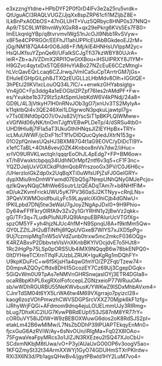 e3xzzngYtdne+HPbDYF2P0f0rD4lFv3e2a25ru5vrdk=
QtUguACI3RAQLVUGZ/JjqXx8spZRP61cfi1MZIjbZ8E=
ILkBnPxA0DbOS+47nGLUHT+Vuz5QRbyc8HNP0s37NNQ=
Ap9/TSC9LWf8hvnWyXGxR8+qx29ePkrg6KVs5Es7FB0=
ImELkqnlgYBp/q8tvrvmvlWgS1nJcOJl9Nbb1RvSVyw=
x8F5e4CPPRGOr/EEFhJ11ahUPPlcEUAbBGkdeoEJ2rM=
jGg/NM187QA44r0O8Jd8+F/Mj/kIE4HNHsUVIppM2yc=
HsQIJKfsuYZpnQe6l/UFalkSCJgTfi37kzWBY80UJrA=
ieiR+Zb+aJVZDmX2RPl1OwGtXBou+iHSUlPRXY8J1YM=
H9GZvc4qytxDx5TQE6lHvYiABo27NZcEuE6CCzMtngI=
hLVcQavEQrLcaq6CZJrwqJVmICa5uCpTArrtrGM7jGs=
EHuIeEGHpGiLph8JTXQzEUGLLzLHbMdv8Olh+IGGtQE=
3hPEtJ2lIKVlxcLouOQ34L7IC/++enwkzGHYabsigtg=
Vn4jj0C+Fp3ddg4a1eEOGbI2PZpf76Ies2rAMdPF+Fw=
es/Yxukbe1b3729Iz5zAtSpmUebKdW6V4kPNdj/24a8=
GD9L/4L3jVtkyH7lH0nRNvJOb3gO7jxnUv3TS2MyIyA=
k11qktbQi4v3QE246Xei1LDlgrwoN3pqkuLjawtpI7g=
v7Ts0ElNfd0pQO7i/0vJs82VjYscSiT1pBKPLQIWMww=
xVGfWd06yNK/tnOmTJgftVEBwPLDeTp/4/dSRSu4tb0=
UHD9Hlu8j7IFIa5aT3UkuGthIHNqsJIZIEYHpBx+TRY=
icLMuUWWF/jcDxF1tcT1f1vDlDQucQyledJXtrN153g=
01O2pfQniwsUQsHJ3BXM87G4t1aG9EOVC/yDiDcTl9Y=
x1efCTaBL+4OtA6vevjOZK4Knbox8niVs7dw2/iiHuc=
xrIVO9URVKLwctqIr/qqqrEoOhJL4pEdg7+FP+BM6ow=
xT/h8Vwxktcbpqq34UdhNOrMpf2ntf6v3q5+cF1F3nc=
YQZDJeIjUxVGXCkdPldmQobRYrszooGx3PV/C0J6H6c=
/UHerzIoIGkZdp0x2UqBqXTi0uWfsUPjZsFJ0GeIGRY=
dypXMiu9mDnhWYwmd07EbQ5g7NrepUNhQNyGMJePcjo=
qzIkQwyNQqCMhWe6SsutrLlzQEADqTAm7r+b8NHfFlM=
eD/ukZKvmFrickUWU5yK7PV360aSJ2KTNyy+cRnjLNs=
3PQeVXWMOoidfbuiLyFc59LayalciXi0hiCjb4dGNwU=
IPKlLpbd7DNj5tw3eWaU7gJoyZNgApJDxl0+9H9Phio=
Dy64wFFfFkry0lRfA9v3Zv2y1GrYRHN1y2jBwVz2qkk=
gG/TFr3q+7LudkPIuNUPJQ9lAnpuEBPAlurUcVTGfXg=
spzOM5YF+yh4hjzNJUc4hfM+N9SpnqU8A+f9ktMm5Qw=
QY0LZZtLJH2uBTiNfhj8fQpUVGxeB7WIYS7xJXD5pPg=
9Uj7czmipMtgTnW5oVVdZunb0trxw5mc2mkcF036OQg=
K4RZABxvP2DbbvteVlsVnXKnbBKYlVOcjdvE7o5HJt8=
1Rc2iHgPp75LSp0pORS5Ub4iMX9NQqqB6w78bkENPQ0=
0ltDYHeeTCXrnTIfqIFJUzbLZRUK+IguKgRg1mDQhFY=
U9kpKDuFrC+w6f5KjsH1a4qwGfmYO/ZPZFqt/Tzew74=
D0mpvAZQOyCffdx8DHi15GcozEY7Cz69Uj3CgepDGqk=
5GiQvWm0U9TpAs7eNMVnGHRSnwjaslOYj3ETR4DGIa8=
ocaR8bpKhPL6xgRXoIFofccepLZGNzxeioP77WRuuOA=
sb/wWDhRGURBU55NeKWvbusK/YWKwZ9ISDxMhbAVxm4=
CJnrTdSM04t6YX5LrWA6tw4M69VXgrrajo7pyizcl28=
kaog6zozVOhPmwzhCWVSDGPSrcVXXZ70Mjpk6kF1zfg=
iJRhyWrjFQGi+AFdmom9dnq4ejuLOUELmmUJy3RIRmg=
bLug7DhxKiC2IUG7KvwPBRdEUpf/53JS87nM8YR77rY=
cOR0uVY58iJDlW+W9zBEBOXWuwG6dos2oK8RdSJS2pI=
etakLm42B6wMIMw/L7NsZbDDhP39lPUAPTEkqyEnMn0=
fjcxGuG6AzRViW/Ay+6sNvOUn/iRIgMa+Fq02X8IOAo=
75FgwaVeaFpyMRcs3o1JIZJN3RXEzeu2ISQ47XJoCbU=
SCdxmNKbjM8tUwa/vO+P3y/AUaUxGO0OP6v3oogV5ao=
1KFQZmySt32t34ArmXXWYj1GyO74GDUHmSTXrPKIrdw=
RXi3X6N3d/Pb1agsQHwBv4/jgytPBwId1HY2LuM7vo4=
